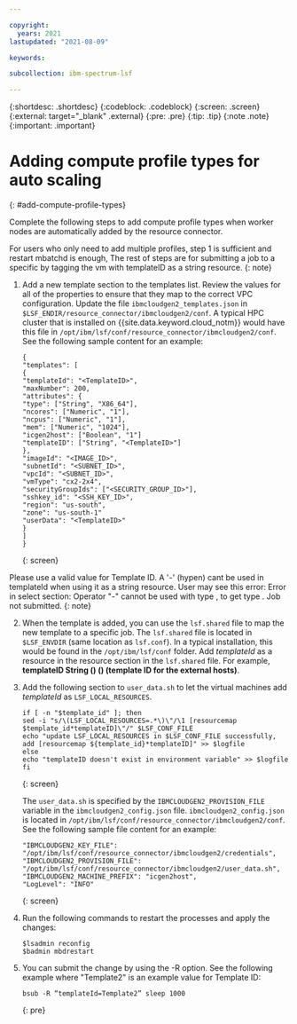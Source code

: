 ```yaml
---

copyright:
  years: 2021
lastupdated: "2021-08-09"

keywords: 

subcollection: ibm-spectrum-lsf

---
```


{:shortdesc: .shortdesc}
{:codeblock: .codeblock}
{:screen: .screen}
{:external: target="_blank" .external}
{:pre: .pre}
{:tip: .tip}
{:note .note}
{:important: .important}

# Adding compute profile types for auto scaling
{: #add-compute-profile-types}

Complete the following steps to add compute profile types when worker nodes are automatically added by the resource connector.

For users who only need to add multiple profiles, step 1 is sufficient and restart mbatchd is enough, The rest of steps are for submitting a job to a specific by tagging the vm with templateID as a string resource.
{: note}

1. Add a new template section to the templates list. Review the values for all of the properties to ensure that they map to the correct VPC configuration. Update the file `ibmcloudgen2_templates.json` in `$LSF_ENDIR/resource_connector/ibmcloudgen2/conf`. A typical HPC cluster that is installed on {{site.data.keyword.cloud_notm}} would have this file in `/opt/ibm/lsf/conf/resource_connector/ibmcloudgen2/conf`. See the following sample content for an example:

    ```
    {
    "templates": [
    {
    "templateId": "<TemplateID>",
    "maxNumber": 200,
    "attributes": {
    "type": ["String", "X86_64"],
    "ncores": ["Numeric", "1"],
    "ncpus": ["Numeric", "1"],
    "mem": ["Numeric", "1024"],
    "icgen2host": ["Boolean", "1"]
    "templateID": ["String", "<TemplateID>"]
    },
    "imageId": "<IMAGE_ID>",
    "subnetId": "<SUBNET_ID>",
    "vpcId": "<SUBNET_ID>",
    "vmType": "cx2-2x4",
    "securityGroupIds": ["<SECURITY_GROUP_ID>"],
    "sshkey_id": "<SSH_KEY_ID>",
    "region": "us-south",
    "zone": "us-south-1"
    "userData": "<TemplateID>"
    }
    ]
    }
    ```
    {: screen}

Please use a valid value for Template ID. A '-' (hypen) cant be used in templateId when using it as a string resource.
User may see this error:
Error in select section: Operator "-" cannot be used with type , to get type . Job not submitted.
{: note}

2. When the template is added, you can use the `lsf.shared` file to map the new template to a specific job. The `lsf.shared` file is located in `$LSF_ENVDIR` (same location as `lsf.conf`). In a typical installation, this would be found in the `/opt/ibm/lsf/conf` folder. Add _templateId_ as a resource in the resource section in the `lsf.shared` file. For example, **templateID String () () (template ID for the external hosts)**.

3. Add the following section to `user_data.sh` to let the virtual machines add _templateId_ as `LSF_LOCAL_RESOURCES`.

    ```
    if [ -n "$template_id" ]; then
    sed -i "s/\(LSF_LOCAL_RESOURCES=.*\)\"/\1 [resourcemap $template_id*templateID]\"/" $LSF_CONF_FILE
    echo "update LSF_LOCAL_RESOURCES in $LSF_CONF_FILE successfully, add [resourcemap ${template_id}*templateID]" >> $logfile
    else
    echo "templateID doesn't exist in environment variable" >> $logfile
    fi
    ```
    {: screen}

    The `user_data.sh` is specified by the `IBMCLOUDGEN2_PROVISION_FILE` variable in the `ibmcloudgen2_config.json` file. `ibmcloudgen2_config.json` is located in `/opt/ibm/lsf/conf/resource_connector/ibmcloudgen2/conf`. See the following sample file content for an example:

    ```
    "IBMCLOUDGEN2_KEY_FILE": "/opt/ibm/lsf/conf/resource_connector/ibmcloudgen2/credentials",
    "IBMCLOUDGEN2_PROVISION_FILE": "/opt/ibm/lsf/conf/resource_connector/ibmcloudgen2/user_data.sh",
    "IBMCLOUDGEN2_MACHINE_PREFIX": "icgen2host",
    "LogLevel": "INFO"
    ```
    {: screen}

4. Run the following commands to restart the processes and apply the changes:
     ```
     $lsadmin reconfig
     $badmin mbdrestart
      ```

5. You can submit the change by using the -R option. See the following example where "Template2" is an example value for Template ID:

    ```
    bsub -R “templateId=Template2” sleep 1000
    ```
    {: pre}

